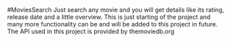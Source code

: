 #MoviesSearch
Just search any movie and you will get details like its rating, release date and a little overview.
This is just starting of the project and many more functionality can be and will be added to this project in future.
The API used in this project is provided by themoviedb.org
